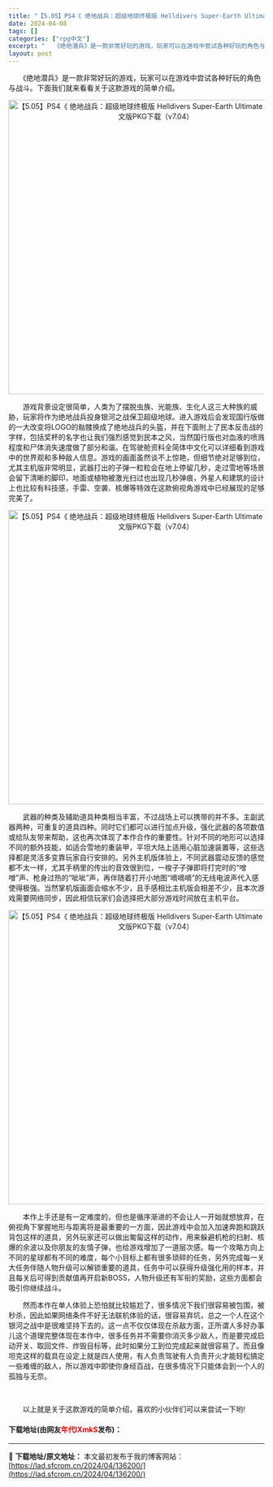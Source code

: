 ```yaml
---
title: "【5.05】PS4《 绝地战兵：超级地球终极版 Helldivers Super-Earth Ultimate Edition》中文版PKG下载（v7.04）"
date: 2024-04-08
tags: []
categories: ["rpg中文"]
excerpt: "　　《绝地潜兵》是一款非常好玩的游戏，玩家可以在游戏中尝试各种好玩的角色与战斗。下面我们就来看看关于这款游戏的简单介绍。 　　游戏背景设定很简单，人类为了摆脱虫族、光能族、生化人这三大种族的威胁，玩家将作为绝地战兵投身银河之战保卫超级地球。进入游戏后会发现国行版做的一大改变将LOGO的骷髅换成了绝地&hellip;"
layout: post
---
```


 <p>　　《绝地潜兵》是一款非常好玩的游戏，玩家可以在游戏中尝试各种好玩的角色与战斗。下面我们就来看看关于这款游戏的简单介绍。</p> <p align="center"><img align="" border="0" src="https://lad.sfcrom.cn/wp-content/uploads/2024/04/20240408_66136fdc9589b.webp" width="580" alt="【5.05】PS4《 绝地战兵：超级地球终极版 Helldivers Super-Earth Ultimate Edition》中文版PKG下载（v7.04）" /></p> <p>　　游戏背景设定很简单，人类为了摆脱虫族、光能族、生化人这三大种族的威胁，玩家将作为绝地战兵投身银河之战保卫超级地球。进入游戏后会发现国行版做的一大改变将LOGO的骷髅换成了绝地战兵的头盔，并在下面附上了民本反击战的字样，包括奖杯的名字也让我们强烈感觉到民本之风，当然国行版也对血液的喷溅程度和尸体消失速度做了部分和谐。在驾驶舱资料全简体中文化可以详细看到游戏中的世界观和多种敌人信息。游戏的画面虽然谈不上惊艳，但细节绝对足够到位，尤其主机版非常明显，武器打出的子弹一粒粒会在地上停留几秒，走过雪地等场景会留下清晰的脚印，地面或植物被激光扫过也出现几秒弹痕，外星人和建筑的设计上也比较有科技感，手雷、空袭、核爆等特效在这款俯视角游戏中已经展现的足够完美了。</p> <p align="center"><img align="" border="0" src="https://lad.sfcrom.cn/wp-content/uploads/2024/04/20240408_66136fdce5488.webp" width="580" alt="【5.05】PS4《 绝地战兵：超级地球终极版 Helldivers Super-Earth Ultimate Edition》中文版PKG下载（v7.04）" /></p> <p>　　武器的种类及辅助道具种类相当丰富，不过战场上可以携带的并不多。主副武器两种，可重复的道具四种。同时它们都可以进行加点升级，强化武器的各项数值或给队友带来帮助，这也再次体现了本作合作的重要性。针对不同的地形可以选择不同的额外技能，如适合雪地的重装甲，平坦大陆上适用心脏加速装置等，这些选择都是灵活多变靠玩家自行安排的。另外主机版体验上，不同武器震动反馈的感觉都不太一样，尤其手柄里的传出的音效很到位，一梭子子弹即将打完时的&ldquo;噌噌&rdquo;声、枪身过热的&ldquo;呲呲&rdquo;声，再伴随着打开小地图&ldquo;嘀嘀嘀&rdquo;的无线电波声代入感使得极强。当然掌机版画面会缩水不少，且手感相比主机版会相差不少，且本次游戏需要网络同步，因此相信玩家们会选择把大部分游戏时间放在主机平台。</p> <p align="center"><img align="" border="0" src="https://lad.sfcrom.cn/wp-content/uploads/2024/04/20240408_66136fdd4a29f.webp" width="580" alt="【5.05】PS4《 绝地战兵：超级地球终极版 Helldivers Super-Earth Ultimate Edition》中文版PKG下载（v7.04）" /></p> <p>　　本作上手还是有一定难度的，但也是循序渐进的不会让人一开始就想放弃，在俯视角下掌握地形与距离将是最重要的一方面，因此游戏中会加入加速奔跑和跳跃背包这样的道具，另外玩家还可以做出匍匐这样的动作，用来躲避机枪的扫射、核爆的余波以及你朋友的友情子弹，也给游戏增加了一道层次感。每一个攻略方向上不同的星球都有不同的难度，每个小目标上都有很多琐碎的任务，另外完成每一关大任务伴随人物升级可以解锁重要的道具，任务中可以获得升级强化用的样本，并且每关后可得到贡献值再开启新BOSS，人物升级还有军衔的奖励，这些方面都会吸引你继续战斗。</p> <p>　　然而本作在单人体验上恐怕就比较尴尬了，很多情况下我们很容易被包围，被秒杀，因此如果网络条件不好无法联机体验的话，很容易弃坑，总之一个人在这个银河之战中是很难坚持下去的。这一点不仅仅体现在杀敌方面，正所谓人多好办事儿这个道理完整体现在本作中，很多任务并不需要你消灭多少敌人，而是要完成启动开关、取回文件、炸毁目标等，此时如果分工到位完成起来就很容易了。而且像坦克这样的载具在设定上就是四人使用，有人负责驾驶有人负责开火才能轻松搞定一些难缠的敌人，所以游戏中即使你身经百战，在很多情况下只能体会到一个人的孤独与无奈。</p> <p>&nbsp;</p> <p>　　以上就是关于这款游戏的简单介绍，喜欢的小伙伴们可以来尝试一下哟!</p> <p><h4>下载地址(由网友<font color="red">年代IXmkS</font>发布)：</h4></p> 

---
📖 **下载地址/原文地址：** 本文最初发布于我的博客网站：[https://lad.sfcrom.cn/2024/04/136200/](https://lad.sfcrom.cn/2024/04/136200/)
